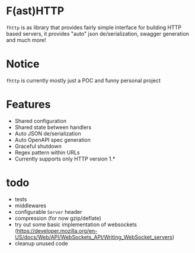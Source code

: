# F(ast)HTTP
`fhttp` is as library that provides fairly simple interface for building HTTP based servers, it provides "auto" json de/serialization, swagger generation and much more!

# Notice
`fhttp` is currently mostly just a POC and funny personal project

# Features
- Shared configuration
- Shared state between handlers
- Auto JSON de/serialization
- Auto OpenAPI spec generation
- Graceful shutdown
- Regex pattern within URLs
- Currently supports only HTTP version 1.*

# todo
- tests
- middlewares
- configurable `Server` header
- compression (for now gzip/deflate)
- try out some basic implementation of websockets (https://developer.mozilla.org/en-US/docs/Web/API/WebSockets_API/Writing_WebSocket_servers)
- cleanup unused code
